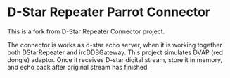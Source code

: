 # D-Star Repeater Parrot Connector

This is a fork from D-Star Repeater Connector project. 

The connector is works as d-star echo server, when it is working together both DStarRepeater and ircDDBGateway.
This project simulates DVAP (red dongle) adaptor. Once it receives D-star digital stream, store it in memory, and echo back after original stream has finished.
 
